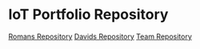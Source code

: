 # IoT Portfolio Repository
[Romans Repository](https://github.com/scratcher221/iot_portfolio/tree/master/roman)
[Davids Repository](https://github.com/scratcher221/iot_portfolio/tree/master/david)
[Team Repository](https://github.com/scratcher221/iot_portfolio/tree/master/team)


